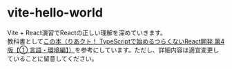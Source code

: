 # vite-hello-world
Vite + React演習でReactの正しい理解を深めていきます。  
教科書として<a href="https://booth.pm/ja/items/2368045">この本（りあクト！ TypeScriptで始めるつらくないReact開発 第4版【① 言語・環境編】）</a>を参考にしています。ただし、詳細内容は適宜変更していることに留意してください。
